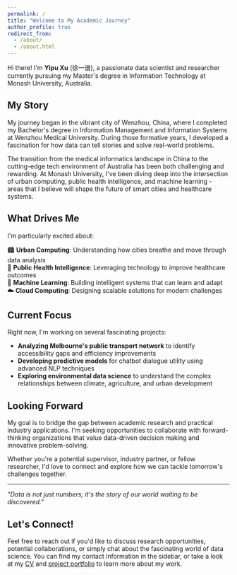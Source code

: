 ```yaml
---
permalink: /
title: "Welcome to My Academic Journey"
author_profile: true
redirect_from: 
  - /about/
  - /about.html
---
```


Hi there! I'm **Yipu Xu** (徐一谱), a passionate data scientist and researcher currently pursuing my Master's degree in Information Technology at Monash University, Australia. 

## My Story

My journey began in the vibrant city of Wenzhou, China, where I completed my Bachelor's degree in Information Management and Information Systems at Wenzhou Medical University. During those formative years, I developed a fascination for how data can tell stories and solve real-world problems.

The transition from the medical informatics landscape in China to the cutting-edge tech environment of Australia has been both challenging and rewarding. At Monash University, I've been diving deep into the intersection of urban computing, public health intelligence, and machine learning - areas that I believe will shape the future of smart cities and healthcare systems.

## What Drives Me

I'm particularly excited about:

🏙️ **Urban Computing**: Understanding how cities breathe and move through data analysis  
🏥 **Public Health Intelligence**: Leveraging technology to improve healthcare outcomes  
🤖 **Machine Learning**: Building intelligent systems that can learn and adapt  
☁️ **Cloud Computing**: Designing scalable solutions for modern challenges  

## Current Focus

Right now, I'm working on several fascinating projects:

- **Analyzing Melbourne's public transport network** to identify accessibility gaps and efficiency improvements
- **Developing predictive models** for chatbot dialogue utility using advanced NLP techniques
- **Exploring environmental data science** to understand the complex relationships between climate, agriculture, and urban development

## Looking Forward

My goal is to bridge the gap between academic research and practical industry applications. I'm seeking opportunities to collaborate with forward-thinking organizations that value data-driven decision making and innovative problem-solving.

Whether you're a potential supervisor, industry partner, or fellow researcher, I'd love to connect and explore how we can tackle tomorrow's challenges together.

---

*"Data is not just numbers; it's the story of our world waiting to be discovered."*

## Let's Connect!

Feel free to reach out if you'd like to discuss research opportunities, potential collaborations, or simply chat about the fascinating world of data science. You can find my contact information in the sidebar, or take a look at my [CV](/cv/) and [project portfolio](/portfolio/) to learn more about my work.
